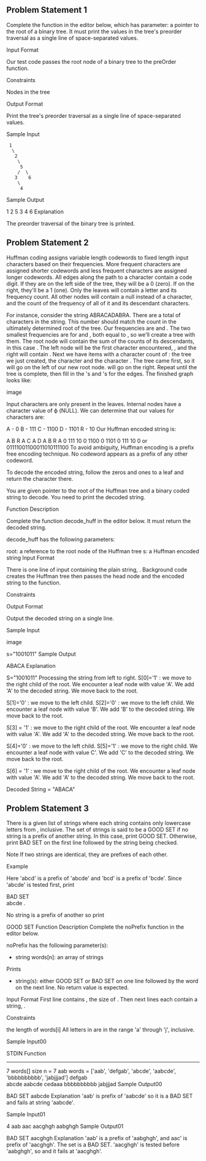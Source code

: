 ## Problem Statement 1

Complete the function in the editor below, which has parameter: a pointer to the root of a binary tree. It must print the values in the tree's preorder traversal as a single line of space-separated values.

Input Format

Our test code passes the root node of a binary tree to the preOrder function.

Constraints

Nodes in the tree

Output Format

Print the tree's preorder traversal as a single line of space-separated values.

Sample Input

     1
      \
       2
        \
         5
        /  \
       3    6
        \
         4

Sample Output

1 2 5 3 4 6
Explanation

The preorder traversal of the binary tree is printed.

## Problem Statement 2

Huffman coding assigns variable length codewords to fixed length input characters based on their frequencies. More frequent characters are assigned shorter codewords and less frequent characters are assigned longer codewords. All edges along the path to a character contain a code digit. If they are on the left side of the tree, they will be a 0 (zero). If on the right, they'll be a 1 (one). Only the leaves will contain a letter and its frequency count. All other nodes will contain a null instead of a character, and the count of the frequency of all of it and its descendant characters.

For instance, consider the string ABRACADABRA. There are a total of characters in the string. This number should match the count in the ultimately determined root of the tree. Our frequencies are and . The two smallest frequencies are for and , both equal to , so we'll create a tree with them. The root node will contain the sum of the counts of its descendants, in this case . The left node will be the first character encountered, , and the right will contain . Next we have items with a character count of : the tree we just created, the character and the character . The tree came first, so it will go on the left of our new root node. will go on the right. Repeat until the tree is complete, then fill in the 's and 's for the edges. The finished graph looks like:

image

Input characters are only present in the leaves. Internal nodes have a character value of ϕ (NULL). We can determine that our values for characters are:

A - 0
B - 111
C - 1100
D - 1101
R - 10
Our Huffman encoded string is:

A B R A C A D A B R A
0 111 10 0 1100 0 1101 0 111 10 0
or
01111001100011010111100
To avoid ambiguity, Huffman encoding is a prefix free encoding technique. No codeword appears as a prefix of any other codeword.

To decode the encoded string, follow the zeros and ones to a leaf and return the character there.

You are given pointer to the root of the Huffman tree and a binary coded string to decode. You need to print the decoded string.

Function Description

Complete the function decode_huff in the editor below. It must return the decoded string.

decode_huff has the following parameters:

root: a reference to the root node of the Huffman tree
s: a Huffman encoded string
Input Format

There is one line of input containing the plain string, . Background code creates the Huffman tree then passes the head node and the encoded string to the function.

Constraints

Output Format

Output the decoded string on a single line.

Sample Input

image

s="1001011"
Sample Output

ABACA
Explanation

S="1001011"
Processing the string from left to right.
S[0]='1' : we move to the right child of the root. We encounter a leaf node with value 'A'. We add 'A' to the decoded string.
We move back to the root.

S[1]='0' : we move to the left child.
S[2]='0' : we move to the left child. We encounter a leaf node with value 'B'. We add 'B' to the decoded string.
We move back to the root.

S[3] = '1' : we move to the right child of the root. We encounter a leaf node with value 'A'. We add 'A' to the decoded string.
We move back to the root.

S[4]='0' : we move to the left child.
S[5]='1' : we move to the right child. We encounter a leaf node with value C'. We add 'C' to the decoded string.
We move back to the root.

S[6] = '1' : we move to the right child of the root. We encounter a leaf node with value 'A'. We add 'A' to the decoded string.
We move back to the root.

Decoded String = "ABACA"

## Problem Statement 3

There is a given list of strings where each string contains only lowercase letters from , inclusive. The set of strings is said to be a GOOD SET if no string is a prefix of another string. In this case, print GOOD SET. Otherwise, print BAD SET on the first line followed by the string being checked.

Note If two strings are identical, they are prefixes of each other.

Example

Here 'abcd' is a prefix of 'abcde' and 'bcd' is a prefix of 'bcde'. Since 'abcde' is tested first, print

BAD SET  
abcde
.

No string is a prefix of another so print

GOOD SET
Function Description
Complete the noPrefix function in the editor below.

noPrefix has the following parameter(s):

- string words[n]: an array of strings

Prints

- string(s): either GOOD SET or BAD SET on one line followed by the word on the next line. No return value is expected.

Input Format
First line contains , the size of .
Then next lines each contain a string, .

Constraints

the length of words[i]
All letters in are in the range 'a' through 'j', inclusive.

Sample Input00

STDIN Function

---

7 words[] size n = 7
aab words = ['aab', 'defgab', 'abcde', 'aabcde', 'bbbbbbbbbb', 'jabjjjad']
defgab  
abcde
aabcde
cedaaa
bbbbbbbbbb
jabjjjad
Sample Output00

BAD SET
aabcde
Explanation
'aab' is prefix of 'aabcde' so it is a BAD SET and fails at string 'aabcde'.

Sample Input01

4
aab
aac
aacghgh
aabghgh
Sample Output01

BAD SET
aacghgh
Explanation
'aab' is a prefix of 'aabghgh', and aac' is prefix of 'aacghgh'. The set is a BAD SET. 'aacghgh' is tested before 'aabghgh', so and it fails at 'aacghgh'.
